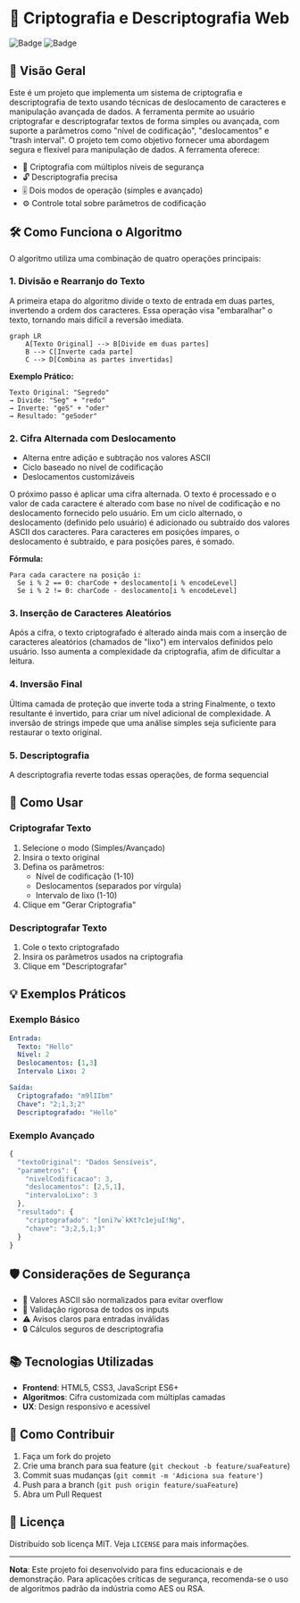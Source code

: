 # 📝 Criptografia e Descriptografia Web

![Badge](https://img.shields.io/badge/Status-Concluído-green) 
![Badge](https://img.shields.io/badge/Licença-MIT-blue)

## 📌 Visão Geral

Este é um projeto que implementa um sistema de criptografia e descriptografia de texto usando técnicas de deslocamento de caracteres e manipulação avançada de dados. A ferramenta permite ao usuário criptografar e descriptografar textos de forma simples ou avançada, com suporte a parâmetros como "nível de codificação", "deslocamentos" e "trash interval". O projeto tem como objetivo fornecer uma abordagem segura e flexível para manipulação de dados. A ferramenta oferece:

- 🔐 Criptografia com múltiplos níveis de segurança
- 🔓 Descriptografia precisa
- 🎚️ Dois modos de operação (simples e avançado)
- ⚙️ Controle total sobre parâmetros de codificação

## 🛠️ Como Funciona o Algoritmo

O algoritmo utiliza uma combinação de quatro operações principais:

### 1. Divisão e Rearranjo do Texto
A primeira etapa do algoritmo divide o texto de entrada em duas partes, invertendo a ordem dos caracteres. Essa operação visa "embaralhar" o texto, tornando mais difícil a reversão imediata.

```mermaid
graph LR
    A[Texto Original] --> B[Divide em duas partes]
    B --> C[Inverte cada parte]
    C --> D[Combina as partes invertidas]
```

**Exemplo Prático:**
```
Texto Original: "Segredo"
→ Divide: "Seg" + "redo"
→ Inverte: "geS" + "oder"
→ Resultado: "geSoder"
```

### 2. Cifra Alternada com Deslocamento
- Alterna entre adição e subtração nos valores ASCII
- Ciclo baseado no nível de codificação
- Deslocamentos customizáveis

O próximo passo é aplicar uma cifra alternada. O texto é processado e o valor de cada caractere é alterado com base no nível de codificação e no deslocamento fornecido pelo usuário.
Em um ciclo alternado, o deslocamento (definido pelo usuário) é adicionado ou subtraído dos valores ASCII dos caracteres. Para caracteres em posições ímpares, o deslocamento é subtraído, e para posições pares, é somado.

**Fórmula:**
```
Para cada caractere na posição i:
  Se i % 2 == 0: charCode + deslocamento[i % encodeLevel]
  Se i % 2 != 0: charCode - deslocamento[i % encodeLevel]
```

### 3. Inserção de Caracteres Aleatórios
Após a cifra, o texto criptografado é alterado ainda mais com a inserção de caracteres aleatórios (chamados de "lixo") em intervalos definidos pelo usuário. Isso aumenta a complexidade da criptografia, afim de dificultar a leitura.

### 4. Inversão Final
Última camada de proteção que inverte toda a string
Finalmente, o texto resultante é invertido, para criar um nível adicional de complexidade. A inversão de strings impede que uma análise simples seja suficiente para restaurar o texto original.

### 5. Descriptografia
A descriptografia reverte todas essas operações, de forma sequencial

## 🚀 Como Usar

### Criptografar Texto
1. Selecione o modo (Simples/Avançado)
2. Insira o texto original
3. Defina os parâmetros:
   - Nível de codificação (1-10)
   - Deslocamentos (separados por vírgula)
   - Intervalo de lixo (1-10)
4. Clique em "Gerar Criptografia"

### Descriptografar Texto
1. Cole o texto criptografado
2. Insira os parâmetros usados na criptografia
3. Clique em "Descriptografar"

## 💡 Exemplos Práticos

### Exemplo Básico
```yaml
Entrada:
  Texto: "Hello"
  Nível: 2
  Deslocamentos: [1,3]
  Intervalo Lixo: 2

Saída:
  Criptografado: "m9lIIbm"
  Chave": "2;1,3;2"
  Descriptografado: "Hello"
```

### Exemplo Avançado
```javascript
{
  "textoOriginal": "Dados Sensíveis",
  "parametros": {
    "nivelCodificacao": 3,
    "deslocamentos": [2,5,1],
    "intervaloLixo": 3
  },
  "resultado": {
    "criptografado": "[onï?w`kKt?c1ejuI!Ng",
    "chave": "3;2,5,1;3"
  }
}
```

## 🛡️ Considerações de Segurança

- 🔄 Valores ASCII são normalizados para evitar overflow
- 🚫 Validação rigorosa de todos os inputs
- ⚠️ Avisos claros para entradas inválidas
- 🔒 Cálculos seguros de descriptografia

## 📚 Tecnologias Utilizadas

- **Frontend**: HTML5, CSS3, JavaScript ES6+
- **Algoritmos**: Cifra customizada com múltiplas camadas
- **UX**: Design responsivo e acessível

## 🤝 Como Contribuir

1. Faça um fork do projeto
2. Crie uma branch para sua feature (`git checkout -b feature/suaFeature`)
3. Commit suas mudanças (`git commit -m 'Adiciona sua feature'`)
4. Push para a branch (`git push origin feature/suaFeature`)
5. Abra um Pull Request

## 📜 Licença

Distribuído sob licença MIT. Veja `LICENSE` para mais informações.

---

**Nota**: Este projeto foi desenvolvido para fins educacionais e de demonstração. Para aplicações críticas de segurança, recomenda-se o uso de algoritmos padrão da indústria como AES ou RSA.
